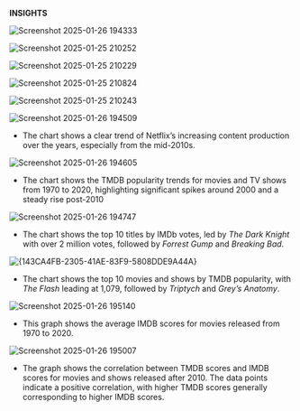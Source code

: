 **INSIGHTS**

![Screenshot 2025-01-26 194333](https://github.com/user-attachments/assets/8ad1485c-5d19-4ead-80d3-4223052d3b9b)

![Screenshot 2025-01-25 210252](https://github.com/user-attachments/assets/eaccfe00-a619-4733-baf6-f1c4ace0c47f)

![Screenshot 2025-01-25 210229](https://github.com/user-attachments/assets/1d08b5c6-361b-447a-b27a-9643a44cae3b)

![Screenshot 2025-01-25 210824](https://github.com/user-attachments/assets/5ab46cb5-023b-4a56-bed3-fe9a94c950ee)

![Screenshot 2025-01-25 210243](https://github.com/user-attachments/assets/0c2baee8-b9a7-4ca3-bb25-959d0928e036)


![Screenshot 2025-01-26 194509](https://github.com/user-attachments/assets/5d1d5a50-cbbb-4f67-912a-f9663ac17d0a)

- The chart shows a clear trend of Netflix’s increasing content production over the years, especially from the mid-2010s.

![Screenshot 2025-01-26 194605](https://github.com/user-attachments/assets/01e1129c-4c0f-438b-8f48-292bfe5e0a4f)

- The chart shows the TMDB popularity trends for movies and TV shows from 1970 to 2020, highlighting significant spikes around 2000 and a steady rise post-2010

![Screenshot 2025-01-26 194747](https://github.com/user-attachments/assets/2a235efd-eac5-45d2-824b-9fc214bbc5d1)

- The chart shows the top 10 titles by IMDb votes, led by *The Dark Knight* with over 2 million votes, followed by *Forrest Gump* and *Breaking Bad*.

![{143CA4FB-2305-41AE-83F9-5808DDE9A44A}](https://github.com/user-attachments/assets/3b8545a9-d71d-43d4-877b-0fe8875a31e2)

- The chart shows the top 10 movies and shows by TMDB popularity, with *The Flash* leading at 1,079, followed by *Triptych* and *Grey’s Anatomy*.

![Screenshot 2025-01-26 195140](https://github.com/user-attachments/assets/62308586-99ed-4af7-b1f7-d32b9da171aa)

- This graph shows the average IMDB scores for movies released from 1970 to 2020.

![Screenshot 2025-01-26 195007](https://github.com/user-attachments/assets/65012714-ad08-47a1-8e5b-050bf5e08018)

- The graph shows the correlation between TMDB scores and IMDB scores for movies and shows released after 2010. 
  The data points indicate a positive correlation, with higher TMDB scores generally corresponding to higher IMDB scores.
